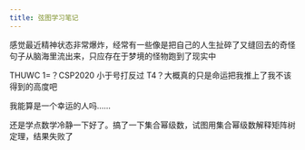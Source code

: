 ```yaml
---
title: 弦图学习笔记
---
```


感觉最近精神状态非常爆炸，经常有一些像是把自己的人生扯碎了又缝回去的奇怪句子从脑海里流出来，只应存在于梦境的怪物跑到了现实中

THUWC 1=？CSP2020 小于号打反过 T4？大概真的只是命运把我推上了我不该得到的高度吧

我能算是一个幸运的人吗……

还是学点数学冷静一下好了。搞了一下集合幂级数，试图用集合幂级数解释矩阵树定理，结果失败了